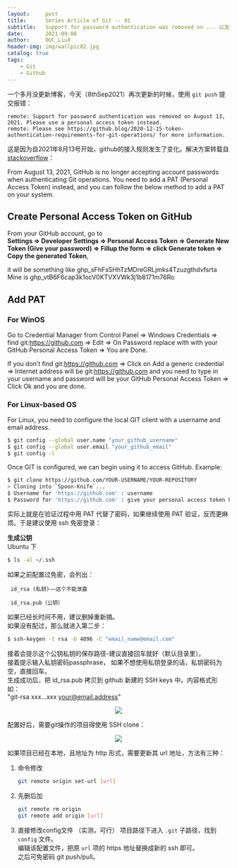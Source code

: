 ```yaml
---
layout:     post
title:      Series Article of Git -- 01
subtitle:   Support for password authentication was removed on ... 以及免密配置        
date:       2021-09-08
author:     OUC_LiuX
header-img: img/wallpic02.jpg
catalog: true
tags:
    - Git     
    - Github   
---     
```


一个多月没更新博客，今天（8thSep2021）再次更新的时候，使用 `git push` 提交报错：     
```    
remote: Support for password authentication was removed on August 13, 2021. Please use a personal access token instead.       
remote: Please see https://github.blog/2020-12-15-token-authentication-requirements-for-git-operations/ for more information.
```      
这是因为自2021年8月13号开始，github的接入规则发生了变化。解决方案转载自 [stackoverflow](https://stackoverflow.com/questions/68775869/support-for-password-authentication-was-removed-please-use-a-personal-access-to)：      

From August 13, 2021, GitHub is no longer accepting account passwords when authenticating Git operations. You need to add a PAT (Personal Access Token) instead, and you can follow the below method to add a PAT on your system.      

## Create Personal Access Token on GitHub     
From your GitHub account, go to      
**Settings => Developer Settings => Personal Access Token => Generate New Token (Give your password) => Fillup the form => click Generate token => Copy the generated Token**,      

it will be something like ghp_sFhFsSHhTzMDreGRLjmks4Tzuzgthdvfsrta     
Mine is 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      



## Add PAT    

### For WinOS     
Go to Credential Manager from Control Panel => Windows Credentials => find git:https://github.com => Edit => On Password replace with with your GitHub Personal Access Token => You are Done.     

If you don’t find git:https://github.com => Click on Add a generic credential => Internet address will be git:https://github.com and you need to type in your username and password will be your GitHub Personal Access Token => Click Ok and you are done.      

### For Linux-based OS     

For Linux, you need to configure the local GIT client with a username and email address.      
```bash     
$ git config --global user.name "your_github_username"      
$ git config --global user.email "your_github_email"     
$ git config -l     
```     
Once GIT is configured, we can begin using it to access GitHub. Example:      

```bash     
$ git clone https://github.com/YOUR-USERNAME/YOUR-REPOSITORY       
> Cloning into `Spoon-Knife`...      
$ Username for 'https://github.com' : username     
$ Password for 'https://github.com' : give your personal access token here     
```    


实际上就是在验证过程中用 PAT 代替了密码，如果继续使用 PAT 验证，反而更麻烦。于是建议使用 ssh 免密登录：     

**生成公钥**        
Ubuntu 下       
```bash     
$ ls -al ~/.ssh
```      
如果之前配置过免密，会列出：

     id_rsa (私钥)——这个不能泄露

     id_rsa.pub（公钥）
如果已经长时间不用，建议删掉重新搞。    
如果没有配过，那么就进入第二步：      

```bash     
$ ssh-keygen -t rsa -b 4096 -C "email_name@email.com"
```     
接着会提示这个公钥私钥的保存路径-建议直接回车就好（默认目录里）。      
接着提示输入私钥密码passphrase， 如果不想使用私钥登录的话，私钥密码为空，直接回车。    
生成成功后，把  id_rsa.pub 拷贝到 github  新建的 SSH keys 中。内容格式形如：     
"git-rsa xxx...xxx your@email.address"      

<div align=center><img src="https://raw.githubusercontent.com/OUCliuxiang/OUCliuxiang.github.io/master/img/git/git01.png"></div>        

配置好后，需要git操作的项目得使用 SSH clone：      
<div align=center><img src="https://raw.githubusercontent.com/OUCliuxiang/OUCliuxiang.github.io/master/img/git/git02.png"></div>        

如果项目已经在本地，且地址为 http 形式，需要更新其 url 地址，方法有三种：     
1. 命令修改      
   ```bash      
   git remote origin set-url [url]     
   ```      
2. 先删后加      
   ```bash           
   git remote rm origin     
   git remote add origin [url]      
   ```      
3. 直接修改config文件 （实测，可行）
   项目路径下进入 `.git` 子路径，找到 `config` 文件。    
   编辑该配置文件，把原 `url` 项的 https 地址替换成新的 ssh 即可。    
之后可免密码 git push/pull。

